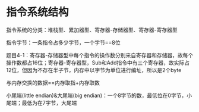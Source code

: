 # 指令系统结构

指令系统的分类：堆栈型、累加器型、寄存器-存储器型、寄存器-寄存器型

指令字节：一条指令占多少字节，一个字节==8位

题目4-1：寄存器-存储器型中每个指令的操作数分别来自寄存器和存储器，故每个操作数都占16位；寄存器-寄存器型，Sub和Add指令中有三个寄存器，故实际占12位，但因为不存在半子节，内存中以字节为单位进行编址，所以是2个byte

与内存交换的数据==内存取指+内存取数

小尾端(little endian)&大尾端(big endian)：一个8字节的数，最低位在0字节，小尾端；最低为在7字节，大尾端
